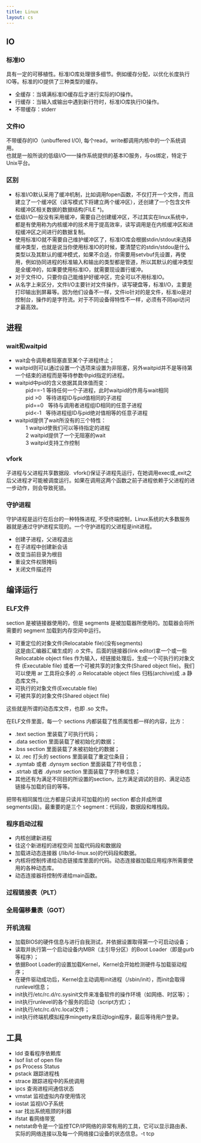 ```yaml
---
title: Linux
layout: cs
---
```


## IO  

### 标准IO  
具有一定的可移植性。标准IO库处理很多细节。例如缓存分配，以优化长度执行IO等。标准的IO提供了三种类型的缓存。  

- 全缓存：当填满标准IO缓存后才进行实际的IO操作。  
- 行缓存：当输入或输出中遇到新行符时，标准IO库执行IO操作。  
- 不带缓存：stderr  

### 文件IO  
不带缓存的IO（unbuffered I/O), 每个read，write都调用内核中的一个系统调用。  
也就是一般所说的低级I/O——操作系统提供的基本IO服务，与os绑定，特定于Unix平台。  

### 区别  
- 标准I/O默认采用了缓冲机制，比如调用fopen函数，不仅打开一个文件，而且建立了一个缓冲区（读写模式下将建立两个缓冲区），还创建了一个包含文件和缓冲区相关数据的数据结构(FILE \*)。
- 低级I/O一般没有采用缓冲，需要自己创建缓冲区，不过其实在linux系统中，都是有使用称为内核缓冲的技术用于提高效率，读写调用是在内核缓冲区和进程缓冲区之间进行的数据复制。
- 使用标准IO就不需要自己维护缓冲区了，标准IO库会根据stdin/stdout来选择缓冲类型，也就是说当你使用标准IO的时候，要清楚它的stdin/stdou是什么类型以及其默认的缓冲模式，如果不合适，你需要用setvbuf先设置，再使用，例如协同进程的标准输入和输出的类型都是管道，所以其默认的缓冲类型是全缓冲的，如果要使用标准IO，就需要现设置行缓冲。
- 对于文件IO，只要你自己能维护好缓冲区，完全可以不用标准IO。  
- 从名字上来区分，文件I/O主要针对文件操作，读写硬盘等，标准I/O，主要是打印输出到屏幕等。因为他们设备不一样，文件io针对的是文件，标准io是对控制台，操作的是字符流。对于不同设备得特性不一样，必须有不同api访问才最高效。 

## 进程  

### wait和waitpid  
- wait会令调用者阻塞直至某个子进程终止；  
- waitpid则可以通过设置一个选项来设置为非阻塞，另外waitpid并不是等待第一个结束的进程而是等待参数中pid指定的进程。  
- waitpid中pid的含义依据其具体值而变：  
　　pid==-1 等待任何一个子进程，此时waitpid的作用与wait相同  
　　pid >0   等待进程ID与pid值相同的子进程  
　　pid==0   等待与调用者进程组ID相同的任意子进程  
　　pid<-1   等待进程组ID与pid绝对值相等的任意子进程  
- waitpid提供了wait所没有的三个特性：  
　　1 waitpid使我们可以等待指定的进程  
　　2 waitpid提供了一个无阻塞的wait  
　　3 waitpid支持工作控制  

### vfork  
子进程与父进程共享数据段.  vfork()保证子进程先运行，在她调用exec或\_exit之后父进程才可能被调度运行。如果在调用这两个函数之前子进程依赖于父进程的进一步动作，则会导致死锁。  

### 守护进程  
守护进程是运行在后台的一种特殊进程, 不受终端控制，Linux系统的大多数服务器就是通过守护进程实现的。一个守护进程的父进程是init进程。  

- 创建子进程，父进程退出  
- 在子进程中创建新会话  
- 改变当前目录为根目  
- 重设文件权限掩码  
- 关闭文件描述符  


## 编译运行  

### ELF文件  

section 是被链接器使用的，但是 segments 是被加载器所使用的。加载器会将所需要的 segment 加载到内存空间中运行。 

- 可重定位的对象文件(Relocatable file)(没有segments)  
这是由汇编器汇编生成的 .o 文件。后面的链接器(link editor)拿一个或一些 Relocatable object files 作为输入，经链接处理后，生成一个可执行的对象文件 (Executable file) 或者一个可被共享的对象文件(Shared object file)。我们可以使用 ar 工具将众多的 .o Relocatable object files 归档(archive)成 .a 静态库文件。
- 可执行的对象文件(Executable file)   
- 可被共享的对象文件(Shared object file)  

这些就是所谓的动态库文件，也即 .so 文件。  


在ELF文件里面，每一个 sections 内都装载了性质属性都一样的内容，比方： 

- .text section 里装载了可执行代码；  
- .data section 里面装载了被初始化的数据；  
- .bss section 里面装载了未被初始化的数据；  
- 以 .rec 打头的 sections 里面装载了重定位条目；  
- .symtab 或者 .dynsym section 里面装载了符号信息；  
- .strtab 或者 .dynstr section 里面装载了字符串信息； 
- 其他还有为满足不同目的所设置的section，比方满足调试的目的、满足动态链接与加载的目的等等。  

把带有相同属性(比方都是只读并可加载的)的 section 都合并成所谓 segments(段)。最重要的是三个 segment：代码段，数据段和堆栈段。  

### 程序启动过程
- 内核创建新进程  
- 往这个新进程的进程空间 加载代码段和数据段  
- 加载进动态连接器 (/lib/ld-linux.so)的代码段和数据。  
- 内核将控制传递给动态链接库里面的代码。动态连接器加载应用程序所需要使用的各种动态库。  
- 动态连接器将控制传递给main函数。  

### 过程链接表（PLT）  

### 全局偏移量表（GOT）  

### 开机流程  
- 加载BIOS的硬件信息与进行自我测试，并依据设置取得第一个可启动设备；  
- 读取并执行第一个启动设备内MBR（主引导分区）的Boot Loader（即是gurb等程序）；  
- 依据Boot Loader的设置加载Kernel，Kernel会开始检测硬件与加载驱动程序；  
- 在硬件驱动成功后，Kernel会主动调用init进程（/sbin/init），而init会取得runlevel信息；  
- init执行/etc/rc.d/rc.sysinit文件来准备软件的操作环境（如网络、时区等）；  
- init执行runlevel的各个服务的启动（script方式）；  
- init执行/etc/rc.d/rc.local文件；  
- init执行终端机模拟程序mingetty来启动login程序，最后等待用户登录。  

## 工具  
- ldd 查看程序依赖库    
- lsof list of open file   
- ps Process Status  
- pstack 跟踪进程栈  
- strace 跟踪进程中的系统调用  
- ipcs 查询进程间通信状态  
- vmstat 监视虚拟内存使用情况  
- iostat 监视I/O子系统  
- sar 找出系统瓶颈的利器  
- ifstat 看网络带宽  
- netstat命令是一个监控TCP/IP网络的非常有用的工具，它可以显示路由表、实际的网络连接以及每一个网络接口设备的状态信息。-t tcp  
